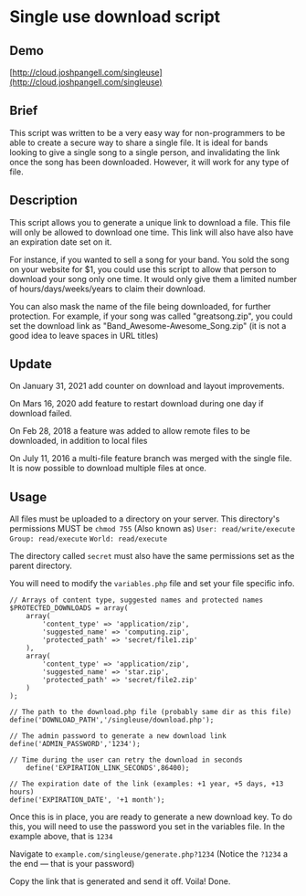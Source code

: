 # Single use download script

## Demo
[http://cloud.joshpangell.com/singleuse](http://cloud.joshpangell.com/singleuse)

## Brief

This script was written to be a very easy way for non-programmers to be able to create a secure way to share a single file. It is ideal for bands looking to give a single song to a single person, and invalidating the link once the song has been downloaded. However, it will work for any type of file.

## Description

This script allows you to generate a unique link to download a file. This file will only be allowed to download one time. This link will also have also have an expiration date set on it.

For instance, if you wanted to sell a song for your band. You sold the song on your website for $1, you could use this script to allow that person to download your song only one time. It would only give them a limited number of hours/days/weeks/years to claim their download.

You can also mask the name of the file being downloaded, for further protection. For example, if your song was called "greatsong.zip", you could set the download link as "Band_Awesome-Awesome_Song.zip" (it is not a good idea to leave spaces in URL titles)

## Update

On January 31, 2021 add counter on download and layout improvements.

On Mars 16, 2020 add feature to restart download during one day if download failed.

On Feb 28, 2018 a feature was added to allow remote files to be downloaded, in addition to local files

On July 11, 2016 a multi-file feature branch was merged with the single file. It is now possible to download multiple files at once. 

## Usage

All files must be uploaded to a directory on your server. 
This directory's permissions MUST be `chmod 755` 
(Also known as) 
`User: read/write/execute`
`Group: read/execute`
`World: read/execute`

The directory called `secret` must also have the same permissions set as the parent directory. 

You will need to modify the `variables.php` file and set your file specific info.

	// Arrays of content type, suggested names and protected names
	$PROTECTED_DOWNLOADS = array(
		array(
			'content_type' => 'application/zip', 
			'suggested_name' => 'computing.zip', 
			'protected_path' => 'secret/file1.zip'
		),
		array(
			'content_type' => 'application/zip', 
			'suggested_name' => 'star.zip', 
			'protected_path' => 'secret/file2.zip'
		)
	);

	// The path to the download.php file (probably same dir as this file)
 	define('DOWNLOAD_PATH','/singleuse/download.php');
	
	// The admin password to generate a new download link
	define('ADMIN_PASSWORD','1234');
	
	// Time during the user can retry the download in seconds
        define('EXPIRATION_LINK_SECONDS',86400);
	
	// The expiration date of the link (examples: +1 year, +5 days, +13 hours)
	define('EXPIRATION_DATE', '+1 month');

Once this is in place, you are ready to generate a new download key. To do this, you will need to use the password you set in the variables file. In the example above, that is `1234`

Navigate to `example.com/singleuse/generate.php?1234` (Notice the `?1234` a the end — that is your password)

Copy the link that is generated and send it off. Voila! Done.
